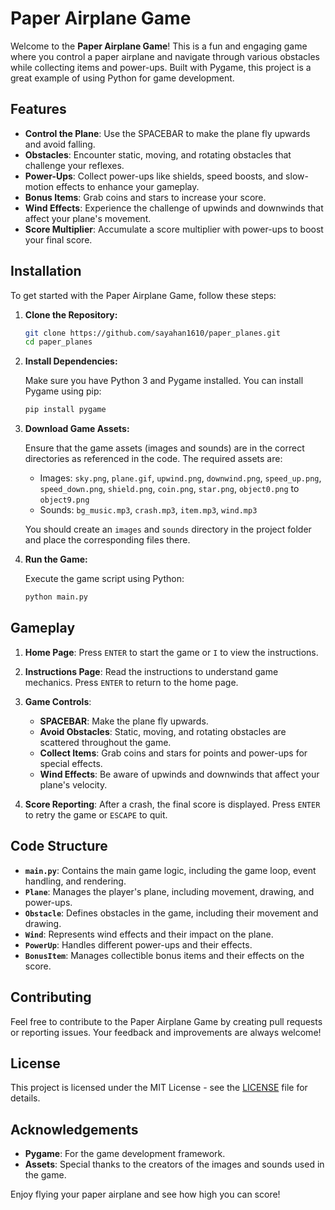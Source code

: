 # Paper Airplane Game

Welcome to the **Paper Airplane Game**! This is a fun and engaging game where you control a paper airplane and navigate through various obstacles while collecting items and power-ups. Built with Pygame, this project is a great example of using Python for game development.

## Features

- **Control the Plane**: Use the SPACEBAR to make the plane fly upwards and avoid falling.
- **Obstacles**: Encounter static, moving, and rotating obstacles that challenge your reflexes.
- **Power-Ups**: Collect power-ups like shields, speed boosts, and slow-motion effects to enhance your gameplay.
- **Bonus Items**: Grab coins and stars to increase your score.
- **Wind Effects**: Experience the challenge of upwinds and downwinds that affect your plane's movement.
- **Score Multiplier**: Accumulate a score multiplier with power-ups to boost your final score.

## Installation

To get started with the Paper Airplane Game, follow these steps:

1. **Clone the Repository:**

   ```bash
   git clone https://github.com/sayahan1610/paper_planes.git
   cd paper_planes
   ```

2. **Install Dependencies:**

   Make sure you have Python 3 and Pygame installed. You can install Pygame using pip:

   ```bash
   pip install pygame
   ```

3. **Download Game Assets:**

   Ensure that the game assets (images and sounds) are in the correct directories as referenced in the code. The required assets are:

   - Images: `sky.png`, `plane.gif`, `upwind.png`, `downwind.png`, `speed_up.png`, `speed_down.png`, `shield.png`, `coin.png`, `star.png`, `object0.png` to `object9.png`
   - Sounds: `bg_music.mp3`, `crash.mp3`, `item.mp3`, `wind.mp3`

   You should create an `images` and `sounds` directory in the project folder and place the corresponding files there.

4. **Run the Game:**

   Execute the game script using Python:

   ```bash
   python main.py
   ```

## Gameplay

1. **Home Page**: Press `ENTER` to start the game or `I` to view the instructions.
2. **Instructions Page**: Read the instructions to understand game mechanics. Press `ENTER` to return to the home page.
3. **Game Controls**:

   - **SPACEBAR**: Make the plane fly upwards.
   - **Avoid Obstacles**: Static, moving, and rotating obstacles are scattered throughout the game.
   - **Collect Items**: Grab coins and stars for points and power-ups for special effects.
   - **Wind Effects**: Be aware of upwinds and downwinds that affect your plane's velocity.

4. **Score Reporting**: After a crash, the final score is displayed. Press `ENTER` to retry the game or `ESCAPE` to quit.

## Code Structure

- **`main.py`**: Contains the main game logic, including the game loop, event handling, and rendering.
- **`Plane`**: Manages the player's plane, including movement, drawing, and power-ups.
- **`Obstacle`**: Defines obstacles in the game, including their movement and drawing.
- **`Wind`**: Represents wind effects and their impact on the plane.
- **`PowerUp`**: Handles different power-ups and their effects.
- **`BonusItem`**: Manages collectible bonus items and their effects on the score.

## Contributing

Feel free to contribute to the Paper Airplane Game by creating pull requests or reporting issues. Your feedback and improvements are always welcome!

## License

This project is licensed under the MIT License - see the [LICENSE](LICENSE) file for details.

## Acknowledgements

- **Pygame**: For the game development framework.
- **Assets**: Special thanks to the creators of the images and sounds used in the game.

Enjoy flying your paper airplane and see how high you can score!

